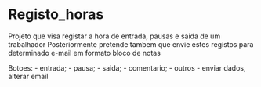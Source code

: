 # Registo_horas
Projeto que visa registar a hora de entrada, pausas e saida de um trabalhador
Posteriormente pretende tambem que envie estes registos para determinado e-mail em formato bloco de notas

Botoes:
     - entrada;
     - pausa;
     - saida;
     - comentario;
     - outros - enviar dados, alterar email
    

